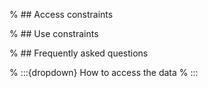 % ## Access constraints

% ## Use constraints

% ## Frequently asked questions

% :::{dropdown} How to access the data
% :::
